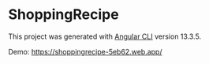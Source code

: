 # ShoppingRecipe

This project was generated with [Angular CLI](https://github.com/angular/angular-cli) version 13.3.5.

Demo: https://shoppingrecipe-5eb62.web.app/
